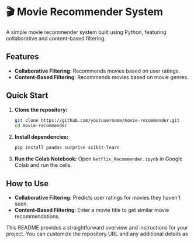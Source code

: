 # 🎬 Movie Recommender System

A simple movie recommender system built using Python, featuring collaborative and content-based filtering.

## Features

- **Collaborative Filtering**: Recommends movies based on user ratings.
- **Content-Based Filtering**: Recommends movies based on movie genres.

##  Quick Start

1. **Clone the repository:**
   ```bash
   git clone https://github.com/yourusername/movie-recommender.git
   cd movie-recommender
   ```

2. **Install dependencies:**
   ```bash
   pip install pandas surprise scikit-learn
   ```

3. **Run the Colab Notebook:**
   Open `Netflix_Recommender.ipynb` in Google Colab and run the cells.

##  How to Use

- **Collaborative Filtering**: Predicts user ratings for movies they haven't seen.
- **Content-Based Filtering**: Enter a movie title to get similar movie recommendations.


This README provides a straightforward overview and instructions for your project. You can customize the repository URL and any additional details as
